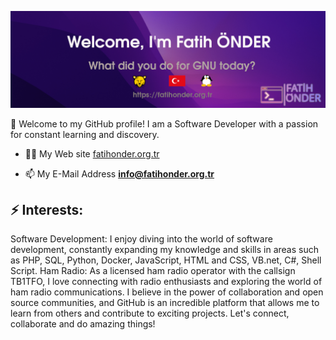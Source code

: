 ![Header image](headerv3.png)

👋 Welcome to my GitHub profile! I am a Software Developer with a passion for constant learning and discovery.

- 👨‍💻 My Web site [fatihonder.org.tr](fatihonder.org.tr)

- 📫 My E-Mail Address **info@fatihonder.org.tr**


## ⚡ Interests:
Software Development: I enjoy diving into the world of software development, constantly expanding my knowledge and skills in areas such as PHP, SQL, Python, Docker, JavaScript, HTML and CSS, VB.net, C#, Shell Script.
Ham Radio: As a licensed ham radio operator with the callsign TB1TFO, I love connecting with radio enthusiasts and exploring the world of ham radio communications. I believe in the power of collaboration and open source communities, and GitHub is an incredible platform that allows me to learn from others and contribute to exciting projects.
Let's connect, collaborate and do amazing things!
